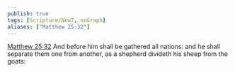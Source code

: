 ```yaml
---
publish: true
tags: [Scripture/NewT, noGraph]
aliases: ["Matthew 25:32"]
---
```

[Matthew 25:32](https://churchofjesuschrist.org/study/scriptures/nt/matt/25?lang=eng&id=p32#p32) And before him shall be gathered all nations: and he shall separate them one from another, as a shepherd divideth his sheep from the goats:
